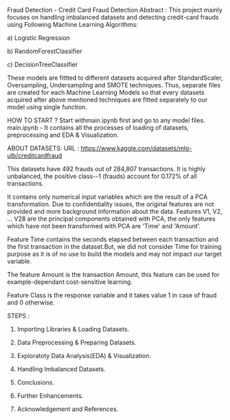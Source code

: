 Fraud Detection - Credit Card Fraud Detection
Abstract :
This project mainly focuses on handling imbalanced datasets and detecting credit-card frauds using Following Machine Learning Algorithms:

a) Logistic Regression

b) RandomForestClassifier

c) DecisionTreeClassifier


These models are fittted to different datasets acquired after StandardScaler, Oversampling, Undersampling and SMOTE techniques. Thus, separate files are created for each Machine Learning Models so that every datasets acquired after above mentioned techniques are fitted separately to our model using single function.

HOW TO START ?
Start withmain.ipynb first and go to any model files.
main.ipynb - It contains all the processes of loading of datasets, preprocessing and EDA & Visualization.

ABOUT DATASETS:
URL : https://www.kaggle.com/datasets/mlg-ulb/creditcardfraud

This datasets have 492 frauds out of 284,807 transactions. It is highly unbalanced, the positive class--1 (frauds) account for 0.172% of all transactions.

It contains only numerical input variables which are the result of a PCA transformation. Due to confidentiality issues, the original features are not provided and more background information about the data. Features V1, V2, … V28 are the principal components obtained with PCA, the only features which have not been transformed with PCA are 'Time' and 'Amount'.

Feature Time contains the seconds elapsed between each transaction and the first transaction in the dataset.But, we did not consider Time for training purpose as it is of no use to build the models and may not impact our target variable.

The feature Amount is the transaction Amount, this feature can be used for example-dependant cost-sensitive learning.

Feature Class is the response variable and it takes value 1 in case of fraud and 0 otherwise.

STEPS : 
1) Importing Libraries & Loading Datasets.

2) Data Preprocessing & Preparing Datasets.

3) Exploratoty Data Analysis(EDA) & Visualization.

4) Handling Imbalanced Datasets. 

5) Conclusions.

6) Further Enhancements.

7) Acknowledgement and References.
